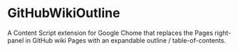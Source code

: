 # GitHubWikiOutline
A Content Script extension for Google Chome that replaces the Pages right-panel in GitHub wiki Pages with an expandable outline / table-of-contents.
